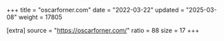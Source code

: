 +++
title = "oscarforner.com"
date = "2022-03-22"
updated = "2025-03-08"
weight = 17805

[extra]
source = "https://oscarforner.com/"
ratio = 88
size = 17
+++
